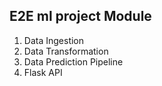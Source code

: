 ## E2E ml project Module
1) Data Ingestion
2) Data Transformation
3) Data Prediction Pipeline
4) Flask API

